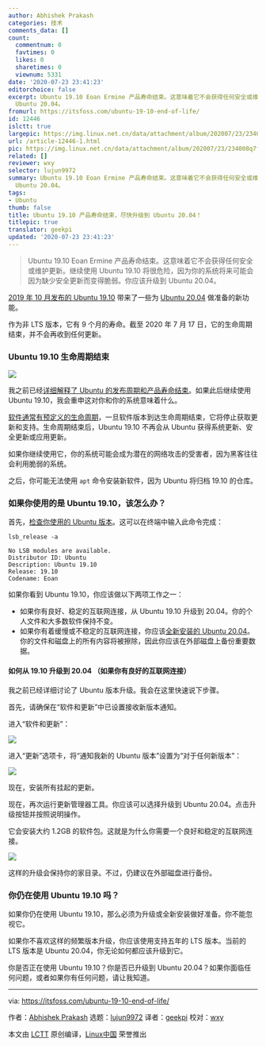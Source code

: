 ```yaml
---
author: Abhishek Prakash
categories: 技术
comments_data: []
count:
  commentnum: 0
  favtimes: 0
  likes: 0
  sharetimes: 0
  viewnum: 5331
date: '2020-07-23 23:41:23'
editorchoice: false
excerpt: Ubuntu 19.10 Eoan Ermine 产品寿命结束。这意味着它不会获得任何安全或维护更新。继续使用 Ubuntu 19.10 将很危险，因为你的系统将来可能会因为缺少安全更新而变得脆弱。你应该升级到
  Ubuntu 20.04。
fromurl: https://itsfoss.com/ubuntu-19-10-end-of-life/
id: 12446
islctt: true
largepic: https://img.linux.net.cn/data/attachment/album/202007/23/234008q7f1s4313ku3jk31.jpg
url: /article-12446-1.html
pic: https://img.linux.net.cn/data/attachment/album/202007/23/234008q7f1s4313ku3jk31.jpg.thumb.jpg
related: []
reviewer: wxy
selector: lujun9972
summary: Ubuntu 19.10 Eoan Ermine 产品寿命结束。这意味着它不会获得任何安全或维护更新。继续使用 Ubuntu 19.10 将很危险，因为你的系统将来可能会因为缺少安全更新而变得脆弱。你应该升级到
  Ubuntu 20.04。
tags:
- Ubuntu
thumb: false
title: Ubuntu 19.10 产品寿命结束，尽快升级到 Ubuntu 20.04！
titlepic: true
translator: geekpi
updated: '2020-07-23 23:41:23'
---
```



> 
> Ubuntu 19.10 Eoan Ermine 产品寿命结束。这意味着它不会获得任何安全或维护更新。继续使用 Ubuntu 19.10 将很危险，因为你的系统将来可能会因为缺少安全更新而变得脆弱。你应该升级到 Ubuntu 20.04。
> 
> 
> 


[2019 年 10 月发布的 Ubuntu 19.10](https://itsfoss.com/ubuntu-19-10-released/) 带来了一些为 [Ubuntu 20.04](https://itsfoss.com/download-ubuntu-20-04/) 做准备的新功能。


作为非 LTS 版本，它有 9 个月的寿命。截至 2020 年 7 月 17 日，它的生命周期结束，并不会再收到任何更新。


### Ubuntu 19.10 生命周期结束


![](/data/attachment/album/202007/23/234008q7f1s4313ku3jk31.jpg)


我之前已经[详细解释了 Ubuntu 的发布周期和产品寿命结束](https://itsfoss.com/end-of-life-ubuntu/)。如果此后继续使用 Ubuntu 19.10，我会重申这对你和你的系统意味着什么。


[软件通常有预定义的生命周期](https://en.wikipedia.org/wiki/Systems_development_life_cycle)，一旦软件版本到达生命周期结束，它将停止获取更新和支持。生命周期结束后，Ubuntu 19.10 不再会从 Ubuntu 获得系统更新、安全更新或应用更新。


如果你继续使用它，你的系统可能会成为潜在的网络攻击的受害者，因为黑客往往会利用脆弱的系统。


之后，你可能无法使用 `apt` 命令安装新软件，因为 Ubuntu 将归档 19.10 的仓库。


### 如果你使用的是 Ubuntu 19.10，该怎么办？


首先，[检查你使用的 Ubuntu 版本](https://itsfoss.com/how-to-know-ubuntu-unity-version/)。这可以在终端中输入此命令完成：



```
lsb_release -a

```


```
No LSB modules are available.
Distributor ID: Ubuntu
Description: Ubuntu 19.10
Release: 19.10
Codename: Eoan

```

如果你看到 Ubuntu 19.10，你应该做以下两项工作之一：


* 如果你有良好、稳定的互联网连接，从 Ubuntu 19.10 升级到 20.04。你的个人文件和大多数软件保持不变。
* 如果你有着缓慢或不稳定的互联网连接，你应该[全新安装的 Ubuntu 20.04](https://itsfoss.com/install-ubuntu/)。你的文件和磁盘上的所有内容将被擦除，因此你应该在外部磁盘上备份重要数据。


#### 如何从 19.10 升级到 20.04 （如果你有良好的互联网连接）


我之前已经详细讨论了 Ubuntu 版本升级。我会在这里快速说下步骤。


首先，请确保在“软件和更新”中已设置接收新版本通知。


进入“软件和更新”：


![](/data/attachment/album/202007/23/234019qksxkfewv001f996.jpeg)


进入“更新”选项卡，将“通知我新的 Ubuntu 版本”设置为“对于任何新版本”：


![](/data/attachment/album/202007/23/234040i72h6r7lelo5q2j9.jpeg)


现在，安装所有挂起的更新。


现在，再次运行更新管理器工具。你应该可以选择升级到 Ubuntu 20.04。点击升级按钮并按照说明操作。


它会安装大约 1.2GB 的软件包。这就是为什么你需要一个良好和稳定的互联网连接。


![](/data/attachment/album/202007/23/234049choq4z5kchuk7qqa.jpg)


这样的升级会保持你的家目录。不过，仍建议在外部磁盘进行备份。


### 你仍在使用 Ubuntu 19.10 吗？


如果你仍在使用 Ubuntu 19.10，那么必须为升级或全新安装做好准备。你不能忽视它。


如果你不喜欢这样的频繁版本升级，你应该使用支持五年的 LTS 版本。当前的 LTS 版本是 Ubuntu 20.04，你无论如何都应该升级到它。


你是否正在使用 Ubuntu 19.10？你是否已升级到 Ubuntu 20.04？如果你面临任何问题，或者如果你有任何问题，请让我知道。




---


via: <https://itsfoss.com/ubuntu-19-10-end-of-life/>


作者：[Abhishek Prakash](https://itsfoss.com/author/abhishek/) 选题：[lujun9972](https://github.com/lujun9972) 译者：[geekpi](https://github.com/geekpi) 校对：[wxy](https://github.com/wxy)


本文由 [LCTT](https://github.com/LCTT/TranslateProject) 原创编译，[Linux中国](https://linux.cn/) 荣誉推出